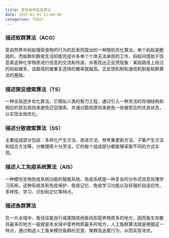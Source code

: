 ```yaml
---
title: 其他自然启发算法
date: 2015-01-01 11:00:00
categories: fbOpt
---
```


<script type="text/javascript" src="http://cdn.mathjax.org/mathjax/latest/MathJax.js?config=default"></script>

<!--<img src="http://latex.codecogs.com/gif.latex? a^{i}"/>
<center><img src="{{ site.baseurl }}/images/pdBase/svm_smo1.png"></center>-->

### 描述蚁群算法（ACO）

   受自然界中蚂蚁搜索食物的行为的启发而提出的一种随机优化算法，单个蚂蚁是脆弱的，而蚁群的群居生活却能完成许多单个个体无法承担的工作，蚂蚁间借助于信息素这种化学物质进行信息的交流和传递，并表现出正反馈现象：某段路径上经过的蚂蚁越多，该路径的被重复选择的概率就越高。正反馈机制和通信机制是蚁群算法的基础。

### 描述禁忌搜索算法（TS）

   一种全局逐步优化算法，它模拟人类的智力工程，通过引入一种灵活的存储结构和相应的禁忌规则来避免迂回搜索，并通过藐视原则来赦免一些被禁忌的优良状态，以实现全局优化。

### 描述分散搜索算法（SS）

   主要组成部分包括：多样化产生方法、改进方法、参考集更新方法、子集产生方法和组合方法等。分散搜索十分灵活，它的每个组成部分都能够采取不同的方式实现。

### 描述人工免疫系统算法（AIS）

   一种模仿生物免疫系统功能的智能系统，免疫系统是一种复杂的分布式信息处理学习系统，这种系统具有免疫保护、免疫记忆、免疫学习功能以及较强的自适应性、多样性、学习、识别和记忆等特点。

### 描述鱼群算法

   在一片水域中，鱼往往能自行或尾随其他鱼找到营养物质多的地方，因而鱼生存数目最多的地方一般就是本水域中营养物质最多的地方，人工鱼群算法就是根据这一特点，通过构造人工鱼来模仿鱼群的觅食、聚群及追尾行为，从而实现寻优。

